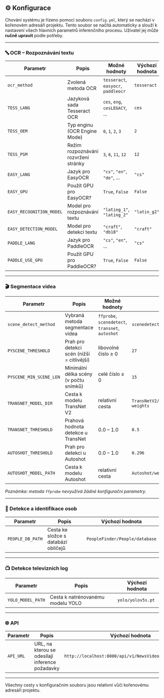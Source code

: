 ## ⚙️ Konfigurace

Chování systému je řízeno pomocí souboru `config.yml`, který se nachází v kořenovém adresáři projektu. Tento soubor se načítá automaticky a slouží k nastavení všech hlavních parametrů inferenčního procesu. Uživatel jej může **ručně upravit** podle potřeby.

---

### 🔤 OCR – Rozpoznávání textu

| Parametr           | Popis                                 | Možné hodnoty                          | Výchozí hodnota |
|--------------------|----------------------------------------|----------------------------------------|------------------|
| `ocr_method`       | Zvolená metoda OCR                    | `tesseract`, `easyocr`, `paddleocr`   | `tesseract`      |
| `TESS_LANG`        | Jazyková sada Tesseract OCR           | `ces`, `eng`, `cesLEGACY`, ...        | `ces`            |
| `TESS_OEM`         | Typ enginu (OCR Engine Mode)          | `0`, `1`, `2`, `3`                     | `2`              |
| `TESS_PSM`         | Režim rozpoznávání rozvržení stránky  | `3`, `6`, `11`, `12`                   | `12`             |
| `EASY_LANG`        | Jazyk pro EasyOCR                     | `"cs"`, `"en"`, `"de"`, ...           | `"cs"`           |
| `EASY_GPU`         | Použít GPU pro EasyOCR?               | `True`, `False`                        | `False`          |
| `EASY_RECOGNITION_MODEL` | Model pro rozpoznávání textu    | `"lating_1"`, `"lating_2"`                | `"latin_g2"`     |
| `EASY_DETECTION_MODEL`   | Model pro detekci textu         | `"craft"`, `"db18"`                      | `"craft"`        |
| `PADDLE_LANG`      | Jazyk pro PaddleOCR                   | `"cs"`, `"en"`, ...                   | `"cs"`           |
| `PADDLE_USE_GPU`   | Použít GPU pro PaddleOCR?             | `True`, `False`                        | `False`          |

---

### 🎬 Segmentace videa

| Parametr                | Popis                                  | Možné hodnoty                        | Výchozí |
|-------------------------|-----------------------------------------|--------------------------------------|---------|
| `scene_detect_method`   | Vybraná metoda segmentace videa        | `ffprobe`, `scenedetect`, `transnet`, `autoshot` | `scenedetect` |
| `PYSCENE_THRESHOLD`     | Prah pro detekci scén (nižší = citlivější) | libovolné číslo ≥ 0              | `27`    |
| `PYSCENE_MIN_SCENE_LEN` | Minimální délka scény (v počtu snímků) | celé číslo ≥ 0                        | `15`    |
| `TRANSNET_MODEL_DIR`    | Cesta k modelu TransNet V2             | relativní cesta                      | `TransNetV2/inference/transnetv2-weights` |
| `TRANSNET_THRESHOLD`    | Prahová hodnota detekce u TransNet     | 0.0 – 1.0                             | `0.5`   |
| `AUTOSHOT_THRESHOLD`    | Prah pro detekci u Autoshot            | 0.0 – 1.0                             | `0.296` |
| `AUTOSHOT_MODEL_PATH`   | Cesta k modelu Autoshot                | relativní cesta                      | `Autoshot/weights.pth` |

*Poznámka: metoda `ffprobe` nevyužívá žádné konfigurační parametry.*

---

### 👤 Detekce a identifikace osob

| Parametr           | Popis                                         | Výchozí hodnota                        |
|--------------------|-----------------------------------------------|----------------------------------------|
| `PEOPLE_DB_PATH`   | Cesta ke složce s databází obličejů           | `PeopleFinder/People/database`         |

---

### 📺 Detekce televizních log

| Parametr           | Popis                                         | Výchozí hodnota        |
|--------------------|-----------------------------------------------|--------------------------|
| `YOLO_MODEL_PATH`  | Cesta k natrénovanému modelu YOLO             | `yolo/yolov5s.pt`        |

---

### 🌐 API

| Parametr    | Popis                                 | Výchozí hodnota                                    |
|-------------|----------------------------------------|----------------------------------------------------|
| `API_URL`   | URL, na kterou se odesílají inference požadavky | `http://localhost:8000/api/v1/NewsVideoMiner/inference` |

---

Všechny cesty v konfiguračním souboru jsou relativní vůči kořenovému adresáři projektu.

